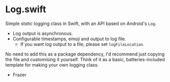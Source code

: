 # Log.swift

Simple *static* logging class in Swift, with an API based on Android's `Log`.  

* Log output is asynchronous.
* Configurable timestamps, emoji and output to log file.
  - If you want log output to a file, please set `logFileLocation`.

No need to add this as a package dependency, I'd recommend just copying the file and customising it yourself.
Think of it as a basic, batteries-included template for making your own logging class.

- Frazer
